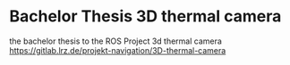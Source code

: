 # Bachelor Thesis 3D thermal camera

the bachelor thesis to the ROS Project 3d thermal camera 
https://gitlab.lrz.de/projekt-navigation/3D-thermal-camera